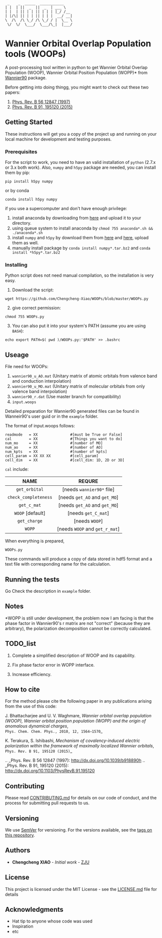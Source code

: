 
```
 _    _  _____  ___________
| |  | ||  _  ||  _  | ___ \
| |  | || | | || | | | |_/ /__
| |/\| || | | || | | |  __/ __|
\  /\  /\ \_/ /\ \_/ / |  \__ \
 \/  \/  \___/  \___/\_|  |___/
```
# Wannier Orbital Overlap Population tools (WOOPs)

A post-processing tool written in python to get Wannier Orbital Overlap Population (WOOP), Wannier Orbital Position Population (WOPP)* from [Wannier90](https://github.com/wannier-developers/wannier90) package.

Before getting into doing thingg, you might want to check out these two papers:
1.  [Phys. Rev. B 56 12847 (1997)](http://dx.doi.org/10.1039/b918890h)
2.  [Phys. Rev. B 91, 195120 (2015)](http://dx.doi.org/10.1103/PhysRevB.91.195120)

## Getting Started

These instructions will get you a copy of the project up and running on your local machine for development and testing purposes.

### Prerequisites

For the script to work, you need to have an valid installation of `python` (2.7.x or 3.x both work).
Also, `numpy` and `h5py` package are needed, you can install them by pip:
```
pip install h5py numpy
```
or by conda
```
conda install h5py numpy
```
if you use a supercomputer and don't have enough privilege:

1. install anaconda by downloading from [here](https://www.anaconda.com/download/) and upload it to your directory.
2. using queue system to install anaconda by `chmod 755 anaconda*.sh && ./anaconda*.sh`
3. install `numpy` and `h5py` by download them from [here](https://anaconda.org/anaconda/numpy) and [here](https://anaconda.org/anaconda/h5py), upload them as well.
4. manually install package by `conda install numpy*.tar.bz2` and `conda install *h5py*.tar.bz2`

### Installing

Python script does not need manual compilation, so the installation is very easy.

1. Download the script:
```
wget https://github.com/Chengcheng-Xiao/WOOPs/blob/master/WOOPs.py
```

2. give correct permission:
```
chmod 755 WOOPs.py
```

3. You can also put it into your system's PATH (assume you are using `BASH`):
```
echo export PATH=$( pwd )/WOOPs.py:'$PATH' >> .bashrc
```

## Useage
File need for WOOPs:

1. `wannier90_u_AO.mat` (Unitary matrix of atomic orbitals from valence band and conduction interpolation)
2. `wannier90_u_MO.mat` (Unitary matrix of molecular orbitals from only valence band interpolation)
3. `wannier90_r.dat` (Use master branch for compatibility)
4. `input.woops`

Detailed preparation for Wannier90 generated files can be found in Wanneir90's user guid or in the `example` folder.

The format of input.woops follows:
```
readmode   = XX               #[must be True or False]
cal        = XX               #[Things you want to do]
num_mo     = XX               #[number of MO]
num_ao     = XX               #[number of AO]
num_kpts   = XX               #[number of kpts]
cell_param = XX XX XX         #[cell_param]
cell_dim   = XX               #[cell_dim: 1D, 2D or 3D]
```

`cal` include:

| NAME                   | REQURE                                     |
|:----------------------:|:------------------------------------------:|
| `get_orbital`          | [needs `wannier90*` file]                  |
| `check_completeness`   | [needs `get_AO` and `get_MO`]              |
| `get_c_mat`            | [needs `get_AO` and `get_MO`]              |
| `WOOP` [default]       | [needs `get_C_mat`]                        |
| `get_charge`           | [needs `WOOP`]                             |
| `WOPP`                 | [needs `WOOP` and `get_r_mat`]             |

When everything is prepared,

```
WOOPs.py
```

These commands will produce a copy of data stored in hdf5 format and a text file with corresponding name for the calculation.

## Running the tests

Go Check the description in `example` folder.

## Notes
*WOPP is still under development, the problem now I am facing is that the phase factor in Wannier90's r matrix are not "correct" (because they are arbitrary), the polarization decomposition cannot be correctly calculated.

## TODO_list
1. Complete a simplified description of WOOP and its capability.

2. Fix phase factor error in WOPP interface.

3. Increase efficiency.

## How to cite

For the method please cite the following paper in any publications arising from the use of this code:

  J. Bhattacharjee and U. V. Waghmare,
  *Wannier orbital overlap population (WOOP), Wannier orbital position population (WOPP) and the origin of anomalous dynamical charges*,    
  `Phys. Chem. Chem. Phys., 2010, 12, 1564–1570`_

  K. Terakura, S. Ishibashi,
  *Mechanism of covalency-induced electric polarization within the framework of maximally localized Wannier orbitals*,
  `Phys. Rev. B 91, 195120 (2015)`_

  .. _Phys. Rev. B 56 12847 (1997): http://dx.doi.org/10.1039/b918890h
  .. _Phys. Rev. B 91, 195120 (2015): http://dx.doi.org/10.1103/PhysRevB.91.195120


## Contributing

Please read [CONTRIBUTING.md](CONTRIBUTING.md) for details on our code of conduct, and the process for submitting pull requests to us.

## Versioning

We use [SemVer](http://semver.org/) for versioning. For the versions available, see the [tags on this repository](https://github.com/Chengcheng-Xiao/WOOPs/tags).

## Authors

* **Chengcheng XIAO** - *Initial work* - [ZJU](https://github.com/PurpleBooth)
## License

This project is licensed under the MIT License - see the [LICENSE.md](LICENSE.md) file for details

## Acknowledgments

* Hat tip to anyone whose code was used
* Inspiration
* etc
